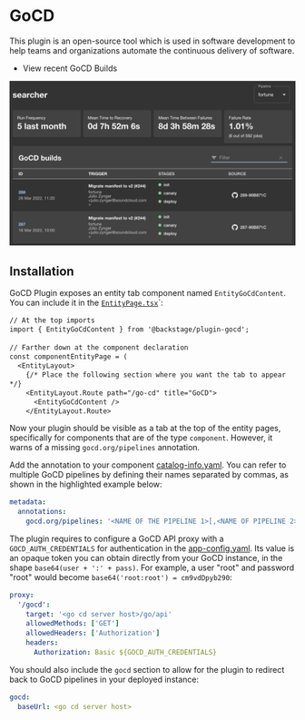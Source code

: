 # GoCD

This plugin is an open-source tool which is used in software development to help teams and organizations automate the continuous delivery of software.

- View recent GoCD Builds

![gocd-builds-card](./docs/gocd-plugin-screenshot.png)

## Installation

GoCD Plugin exposes an entity tab component named `EntityGoCdContent`. You can include it in the
[`EntityPage.tsx`](https://github.com/backstage/backstage/blob/master/packages/app/src/components/catalog/EntityPage.tsx)`:

```tsx
// At the top imports
import { EntityGoCdContent } from '@backstage/plugin-gocd';

// Farther down at the component declaration
const componentEntityPage = (
  <EntityLayout>
    {/* Place the following section where you want the tab to appear */}
    <EntityLayout.Route path="/go-cd" title="GoCD">
      <EntityGoCdContent />
    </EntityLayout.Route>
```

Now your plugin should be visible as a tab at the top of the entity pages,
specifically for components that are of the type `component`.
However, it warns of a missing `gocd.org/pipelines` annotation.

Add the annotation to your component [catalog-info.yaml](https://github.com/backstage/backstage/blob/master/catalog-info.yaml). You can refer to multiple GoCD pipelines by defining their names separated by commas, as shown in the highlighted example below:

```yaml
metadata:
  annotations:
    gocd.org/pipelines: '<NAME OF THE PIPELINE 1>[,<NAME OF PIPELINE 2>]'
```

The plugin requires to configure a GoCD API proxy with a `GOCD_AUTH_CREDENTIALS` for authentication in the [app-config.yaml](https://github.com/backstage/backstage/blob/master/app-config.yaml). Its value is an opaque token you can obtain directly from your GoCD instance, in the shape `base64(user + ':' + pass)`. For example, a user "root" and password "root" would become `base64('root:root') = cm9vdDpyb290`:

```yaml
proxy:
  '/gocd':
    target: '<go cd server host>/go/api'
    allowedMethods: ['GET']
    allowedHeaders: ['Authorization']
    headers:
      Authorization: Basic ${GOCD_AUTH_CREDENTIALS}
```

You should also include the `gocd` section to allow for the plugin to redirect back to GoCD pipelines in your deployed instance:

```yaml
gocd:
  baseUrl: <go cd server host>
```
